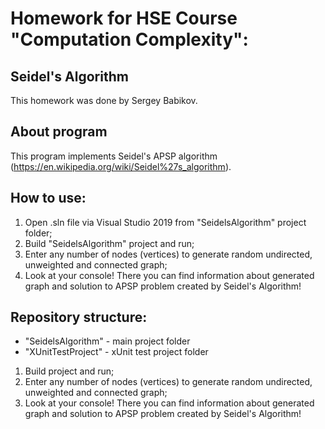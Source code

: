 # Homework for HSE Course "Computation Complexity": 
## Seidel's Algorithm
This homework was done by Sergey Babikov. 
## About program
This program implements Seidel's APSP algorithm (https://en.wikipedia.org/wiki/Seidel%27s_algorithm).
## How to use: 
1) Open .sln file via Visual Studio 2019 from "SeidelsAlgorithm" project folder;
2) Build "SeidelsAlgorithm" project and run;
3) Enter any number of nodes (vertices) to generate random undirected, unweighted and connected graph;
4) Look at your console! There you can find information about generated graph and solution to APSP problem created by Seidel's Algorithm!
## Repository structure:
- "SeidelsAlgorithm" - main project folder
- "XUnitTestProject" - xUnit test project folder
1) Build project and run;
2) Enter any number of nodes (vertices) to generate random undirected, unweighted and connected graph;
3) Look at your console! There you can find information about generated graph and solution to APSP problem created by Seidel's Algorithm!

